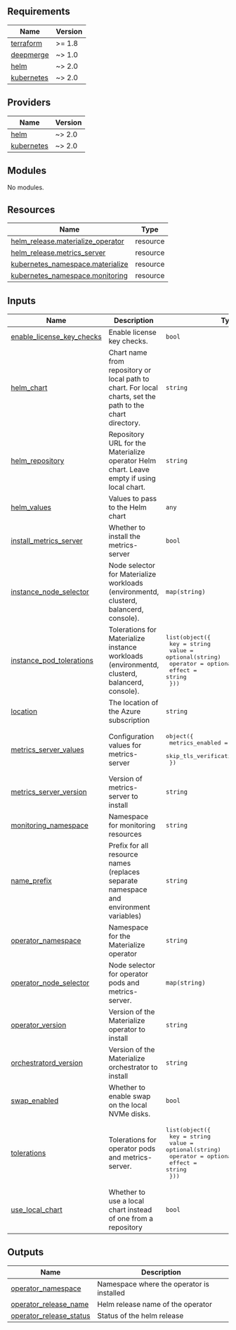 ## Requirements

| Name | Version |
|------|---------|
| <a name="requirement_terraform"></a> [terraform](#requirement\_terraform) | >= 1.8 |
| <a name="requirement_deepmerge"></a> [deepmerge](#requirement\_deepmerge) | ~> 1.0 |
| <a name="requirement_helm"></a> [helm](#requirement\_helm) | ~> 2.0 |
| <a name="requirement_kubernetes"></a> [kubernetes](#requirement\_kubernetes) | ~> 2.0 |

## Providers

| Name | Version |
|------|---------|
| <a name="provider_helm"></a> [helm](#provider\_helm) | ~> 2.0 |
| <a name="provider_kubernetes"></a> [kubernetes](#provider\_kubernetes) | ~> 2.0 |

## Modules

No modules.

## Resources

| Name | Type |
|------|------|
| [helm_release.materialize_operator](https://registry.terraform.io/providers/hashicorp/helm/latest/docs/resources/release) | resource |
| [helm_release.metrics_server](https://registry.terraform.io/providers/hashicorp/helm/latest/docs/resources/release) | resource |
| [kubernetes_namespace.materialize](https://registry.terraform.io/providers/hashicorp/kubernetes/latest/docs/resources/namespace) | resource |
| [kubernetes_namespace.monitoring](https://registry.terraform.io/providers/hashicorp/kubernetes/latest/docs/resources/namespace) | resource |

## Inputs

| Name | Description | Type | Default | Required |
|------|-------------|------|---------|:--------:|
| <a name="input_enable_license_key_checks"></a> [enable\_license\_key\_checks](#input\_enable\_license\_key\_checks) | Enable license key checks. | `bool` | `true` | no |
| <a name="input_helm_chart"></a> [helm\_chart](#input\_helm\_chart) | Chart name from repository or local path to chart. For local charts, set the path to the chart directory. | `string` | `"materialize-operator"` | no |
| <a name="input_helm_repository"></a> [helm\_repository](#input\_helm\_repository) | Repository URL for the Materialize operator Helm chart. Leave empty if using local chart. | `string` | `"https://materializeinc.github.io/materialize/"` | no |
| <a name="input_helm_values"></a> [helm\_values](#input\_helm\_values) | Values to pass to the Helm chart | `any` | `{}` | no |
| <a name="input_install_metrics_server"></a> [install\_metrics\_server](#input\_install\_metrics\_server) | Whether to install the metrics-server | `bool` | `false` | no |
| <a name="input_instance_node_selector"></a> [instance\_node\_selector](#input\_instance\_node\_selector) | Node selector for Materialize workloads (environmentd, clusterd, balancerd, console). | `map(string)` | `{}` | no |
| <a name="input_instance_pod_tolerations"></a> [instance\_pod\_tolerations](#input\_instance\_pod\_tolerations) | Tolerations for Materialize instance workloads (environmentd, clusterd, balancerd, console). | <pre>list(object({<br/>    key      = string<br/>    value    = optional(string)<br/>    operator = optional(string, "Equal")<br/>    effect   = string<br/>  }))</pre> | `[]` | no |
| <a name="input_location"></a> [location](#input\_location) | The location of the Azure subscription | `string` | n/a | yes |
| <a name="input_metrics_server_values"></a> [metrics\_server\_values](#input\_metrics\_server\_values) | Configuration values for metrics-server | <pre>object({<br/>    metrics_enabled       = string<br/>    skip_tls_verification = bool<br/>  })</pre> | <pre>{<br/>  "metrics_enabled": "true",<br/>  "skip_tls_verification": true<br/>}</pre> | no |
| <a name="input_metrics_server_version"></a> [metrics\_server\_version](#input\_metrics\_server\_version) | Version of metrics-server to install | `string` | `"3.12.2"` | no |
| <a name="input_monitoring_namespace"></a> [monitoring\_namespace](#input\_monitoring\_namespace) | Namespace for monitoring resources | `string` | `"monitoring"` | no |
| <a name="input_name_prefix"></a> [name\_prefix](#input\_name\_prefix) | Prefix for all resource names (replaces separate namespace and environment variables) | `string` | n/a | yes |
| <a name="input_operator_namespace"></a> [operator\_namespace](#input\_operator\_namespace) | Namespace for the Materialize operator | `string` | `"materialize"` | no |
| <a name="input_operator_node_selector"></a> [operator\_node\_selector](#input\_operator\_node\_selector) | Node selector for operator pods and metrics-server. | `map(string)` | `{}` | no |
| <a name="input_operator_version"></a> [operator\_version](#input\_operator\_version) | Version of the Materialize operator to install | `string` | `"v25.3.0-beta.1"` | no |
| <a name="input_orchestratord_version"></a> [orchestratord\_version](#input\_orchestratord\_version) | Version of the Materialize orchestrator to install | `string` | `null` | no |
| <a name="input_swap_enabled"></a> [swap\_enabled](#input\_swap\_enabled) | Whether to enable swap on the local NVMe disks. | `bool` | `true` | no |
| <a name="input_tolerations"></a> [tolerations](#input\_tolerations) | Tolerations for operator pods and metrics-server. | <pre>list(object({<br/>    key      = string<br/>    value    = optional(string)<br/>    operator = optional(string, "Equal")<br/>    effect   = string<br/>  }))</pre> | `[]` | no |
| <a name="input_use_local_chart"></a> [use\_local\_chart](#input\_use\_local\_chart) | Whether to use a local chart instead of one from a repository | `bool` | `false` | no |

## Outputs

| Name | Description |
|------|-------------|
| <a name="output_operator_namespace"></a> [operator\_namespace](#output\_operator\_namespace) | Namespace where the operator is installed |
| <a name="output_operator_release_name"></a> [operator\_release\_name](#output\_operator\_release\_name) | Helm release name of the operator |
| <a name="output_operator_release_status"></a> [operator\_release\_status](#output\_operator\_release\_status) | Status of the helm release |
